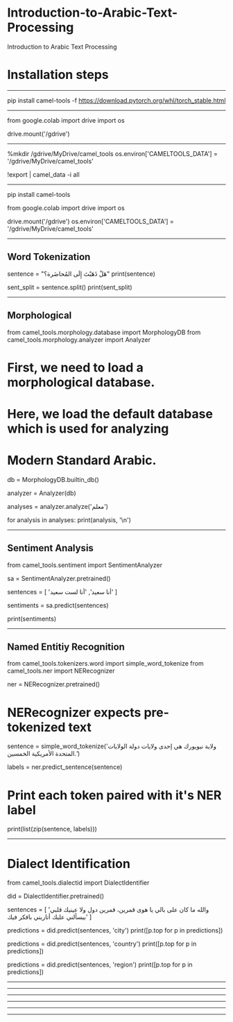 # Introduction-to-Arabic-Text-Processing
Introduction to Arabic Text Processing
# Installation steps
*************************************************************************************
pip install camel-tools -f https://download.pytorch.org/whl/torch_stable.html
*************************************************************************************
from google.colab import drive
import os

drive.mount('/gdrive')
*************************************************************************************
%mkdir /gdrive/MyDrive/camel_tools
os.environ['CAMELTOOLS_DATA'] = '/gdrive/MyDrive/camel_tools'

!export | camel_data -i all
*************************************************************************************
pip install camel-tools

from google.colab import drive
import os

drive.mount('/gdrive')
os.environ['CAMELTOOLS_DATA'] = '/gdrive/MyDrive/camel_tools'
*************************************************************************************
## Word Tokenization
sentence = "هَلْ ذَهَبْتَ إِلَى المُحاضَرة؟"
print(sentence)

sent_split = sentence.split()
print(sent_split)
*************************************************************************************
## Morphological
from camel_tools.morphology.database import MorphologyDB
from camel_tools.morphology.analyzer import Analyzer

# First, we need to load a morphological database.
# Here, we load the default database which is used for analyzing
# Modern Standard Arabic. 
db = MorphologyDB.builtin_db()

analyzer = Analyzer(db)

analyses = analyzer.analyze('معلم')

for analysis in analyses:
    print(analysis, '\n')
*************************************************************************************
## Sentiment Analysis
from camel_tools.sentiment import SentimentAnalyzer

sa = SentimentAnalyzer.pretrained()

sentences = [
    'أنا سعيد',
    'أنا لست سعيد'
]

sentiments = sa.predict(sentences)

print(sentiments)
*************************************************************************************
## Named Entitiy Recognition
from camel_tools.tokenizers.word import simple_word_tokenize
from camel_tools.ner import NERecognizer

ner = NERecognizer.pretrained()

# NERecognizer expects pre-tokenized text
sentence = simple_word_tokenize('ولاية نيويورك هي إحدى ولايات دولة الولايات المتحدة الأمريكية الخمسين.')

labels = ner.predict_sentence(sentence)

# Print each token paired with it's NER label
print(list(zip(sentence, labels)))
*************************************************************************************
# Dialect Identification
from camel_tools.dialectid import DialectIdentifier

did = DialectIdentifier.pretrained()

sentences = [
'والله ما كان على بالي يا هوى
قمرين، قمرين دول ولا عينيك
قلبي بيسألني عليك
أتاريني بافكر فيك'
]

predictions = did.predict(sentences, 'city')
print([p.top for p in predictions])

predictions = did.predict(sentences, 'country')
print([p.top for p in predictions])

predictions = did.predict(sentences, 'region')
print([p.top for p in predictions])
*************************************************************************************
*************************************************************************************
*************************************************************************************
*************************************************************************************
*************************************************************************************
*************************************************************************************
